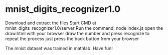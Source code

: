 # mnist_digits_recognizer1.0
Download and extract the files
Start CMD at mnist_digits_recognizer1.0/server
Run the command: node index.js
open the draw.html with your browser
draw the number and press recognize
to repeat the process just press the back button from your browser

The mnist dataset was trained in mathlab.
Have fun!
